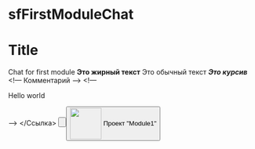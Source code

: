 # sfFirstModuleChat
Title
=====
Chat for first module
**Это жирный текст** Это обычный текст
***Это курсив***
<!— Комментарий —>
<!— <p> Hello world </p> —>
</Ссылка>
<button name="Логин" value="Логин">

<button name="nubex" value="Nubex">
<img style="vertical-align: middle; width: 64px;" src="http://nubex.ru/files/siroezhkin/icon.png" alt="" />
Проект "Module1"
</button>